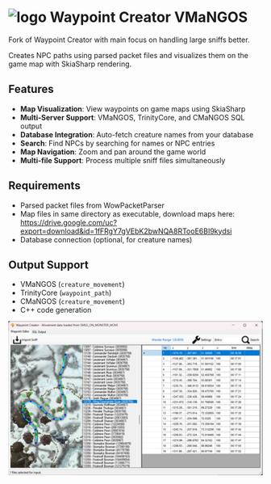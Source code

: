 # ![logo](images/Fire%20Elemental.png) Waypoint Creator VMaNGOS

Fork of Waypoint Creator with main focus on handling large sniffs better.

Creates NPC paths using parsed packet files and visualizes them on the game map with SkiaSharp rendering.

## Features

- **Map Visualization**: View waypoints on game maps using SkiaSharp
- **Multi-Server Support**: VMaNGOS, TrinityCore, and CMaNGOS SQL output
- **Database Integration**: Auto-fetch creature names from your database
- **Search**: Find NPCs by searching for names or NPC entries
- **Map Navigation**: Zoom and pan around the game world
- **Multi-file Support**: Process multiple sniff files simultaneously

## Requirements

- Parsed packet files from WowPacketParser
- Map files in same directory as executable, download maps here: https://drive.google.com/uc?export=download&id=1fFRgY7gVEbK2bwNQA8RTooE6BI9kydsi
- Database connection (optional, for creature names)

## Output Support

- VMaNGOS (`creature_movement`)
- TrinityCore (`waypoint_path`)
- CMaNGOS (`creature_movement`)
- C++ code generation

![main_window](images/main_window.png)
